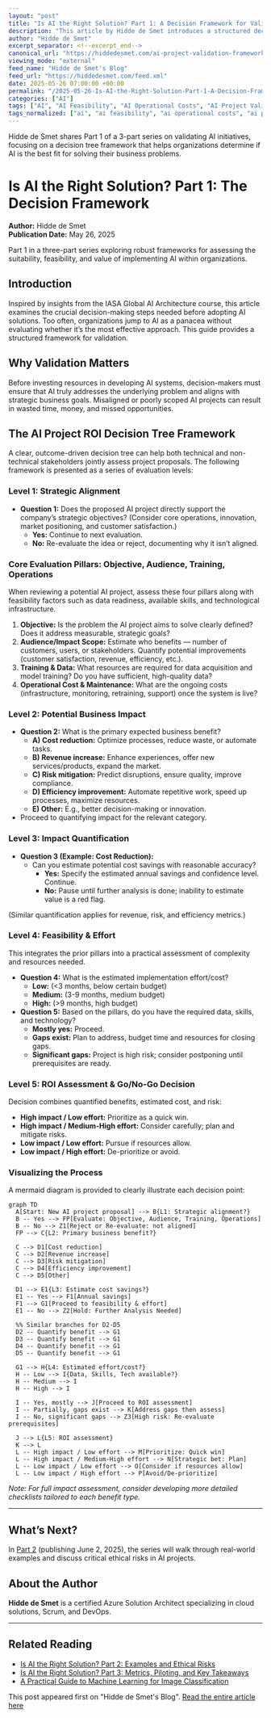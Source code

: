 ```yaml
---
layout: "post"
title: "Is AI the Right Solution? Part 1: A Decision Framework for Validating AI Projects"
description: "This article by Hidde de Smet introduces a structured decision tree framework for evaluating if AI is the best solution for a given project. Inspired by the IASA Global AI Architecture course, it guides readers through strategic alignment, business impact, feasibility, and ROI assessment for AI projects."
author: "Hidde de Smet"
excerpt_separator: <!--excerpt_end-->
canonical_url: "https://hiddedesmet.com/ai-project-validation-framework-part1"
viewing_mode: "external"
feed_name: "Hidde de Smet's Blog"
feed_url: "https://hiddedesmet.com/feed.xml"
date: 2025-05-26 07:00:00 +00:00
permalink: "/2025-05-26-Is-AI-the-Right-Solution-Part-1-A-Decision-Framework-for-Validating-AI-Projects.html"
categories: ["AI"]
tags: ["AI", "AI Feasibility", "AI Operational Costs", "AI Project Validation", "Business Impact", "Data Readiness", "Decision Tree", "IASA", "Posts", "Project Management", "Project Validation", "ROI Assessment", "Series", "Strategic Alignment"]
tags_normalized: ["ai", "ai feasibility", "ai operational costs", "ai project validation", "business impact", "data readiness", "decision tree", "iasa", "posts", "project management", "project validation", "roi assessment", "series", "strategic alignment"]
---
```


Hidde de Smet shares Part 1 of a 3-part series on validating AI initiatives, focusing on a decision tree framework that helps organizations determine if AI is the best fit for solving their business problems.<!--excerpt_end-->

# Is AI the Right Solution? Part 1: The Decision Framework

**Author:** Hidde de Smet  
**Publication Date:** May 26, 2025

Part 1 in a three-part series exploring robust frameworks for assessing the suitability, feasibility, and value of implementing AI within organizations.

## Introduction

Inspired by insights from the IASA Global AI Architecture course, this article examines the crucial decision-making steps needed before adopting AI solutions. Too often, organizations jump to AI as a panacea without evaluating whether it’s the most effective approach. This guide provides a structured framework for validation.

## Why Validation Matters

Before investing resources in developing AI systems, decision-makers must ensure that AI truly addresses the underlying problem and aligns with strategic business goals. Misaligned or poorly scoped AI projects can result in wasted time, money, and missed opportunities.

## The AI Project ROI Decision Tree Framework

A clear, outcome-driven decision tree can help both technical and non-technical stakeholders jointly assess project proposals. The following framework is presented as a series of evaluation levels:

### Level 1: Strategic Alignment

- **Question 1:** Does the proposed AI project directly support the company’s strategic objectives? (Consider core operations, innovation, market positioning, and customer satisfaction.)
  - **Yes:** Continue to next evaluation.
  - **No:** Re-evaluate the idea or reject, documenting why it isn’t aligned.

### Core Evaluation Pillars: Objective, Audience, Training, Operations

When reviewing a potential AI project, assess these four pillars along with feasibility factors such as data readiness, available skills, and technological infrastructure.

1. **Objective:** Is the problem the AI project aims to solve clearly defined? Does it address measurable, strategic goals?
2. **Audience/Impact Scope:** Estimate who benefits — number of customers, users, or stakeholders. Quantify potential improvements (customer satisfaction, revenue, efficiency, etc.).
3. **Training & Data:** What resources are required for data acquisition and model training? Do you have sufficient, high-quality data?
4. **Operational Cost & Maintenance:** What are the ongoing costs (infrastructure, monitoring, retraining, support) once the system is live?

### Level 2: Potential Business Impact

- **Question 2:** What is the primary expected business benefit?
  - **A) Cost reduction:** Optimize processes, reduce waste, or automate tasks.
  - **B) Revenue increase:** Enhance experiences, offer new services/products, expand the market.
  - **C) Risk mitigation:** Predict disruptions, ensure quality, improve compliance.
  - **D) Efficiency improvement:** Automate repetitive work, speed up processes, maximize resources.
  - **E) Other:** E.g., better decision-making or innovation.
- Proceed to quantifying impact for the relevant category.

### Level 3: Impact Quantification

- **Question 3 (Example: Cost Reduction):**
  - Can you estimate potential cost savings with reasonable accuracy?
    - **Yes:** Specify the estimated annual savings and confidence level. Continue.
    - **No:** Pause until further analysis is done; inability to estimate value is a red flag.

(Similar quantification applies for revenue, risk, and efficiency metrics.)

### Level 4: Feasibility & Effort

This integrates the prior pillars into a practical assessment of complexity and resources needed.

- **Question 4:** What is the estimated implementation effort/cost?
  - **Low:** (<3 months, below certain budget)
  - **Medium:** (3-9 months, medium budget)
  - **High:** (>9 months, high budget)
- **Question 5:** Based on the pillars, do you have the required data, skills, and technology?
  - **Mostly yes:** Proceed.
  - **Gaps exist:** Plan to address, budget time and resources for closing gaps.
  - **Significant gaps:** Project is high risk; consider postponing until prerequisites are ready.

### Level 5: ROI Assessment & Go/No-Go Decision

Decision combines quantified benefits, estimated cost, and risk:

- **High impact / Low effort:** Prioritize as a quick win.
- **High impact / Medium-High effort:** Consider carefully; plan and mitigate risks.
- **Low impact / Low effort:** Pursue if resources allow.
- **Low impact / High effort:** De-prioritize or avoid.

### Visualizing the Process

A mermaid diagram is provided to clearly illustrate each decision point:

```mermaid
graph TD
  A[Start: New AI project proposal] --> B{L1: Strategic alignment?}
  B -- Yes --> FP[Evaluate: Objective, Audience, Training, Operations]
  B -- No --> Z1[Reject or Re-evaluate: not aligned]
  FP --> C{L2: Primary business benefit?}

  C --> D1[Cost reduction]
  C --> D2[Revenue increase]
  C --> D3[Risk mitigation]
  C --> D4[Efficiency improvement]
  C --> D5[Other]

  D1 --> E1{L3: Estimate cost savings?}
  E1 -- Yes --> F1[Annual savings]
  F1 --> G1[Proceed to feasibility & effort]
  E1 -- No --> Z2[Hold: Further Analysis Needed]

  %% Similar branches for D2-D5
  D2 -- Quantify benefit --> G1
  D3 -- Quantify benefit --> G1
  D4 -- Quantify benefit --> G1
  D5 -- Quantify benefit --> G1

  G1 --> H{L4: Estimated effort/cost?}
  H -- Low --> I{Data, Skills, Tech available?}
  H -- Medium --> I
  H -- High --> I

  I -- Yes, mostly --> J[Proceed to ROI assessment]
  I -- Partially, gaps exist --> K[Address gaps then assess]
  I -- No, significant gaps --> Z3[High risk: Re-evaluate prerequisites]

  J --> L{L5: ROI assessment}
  K --> L
  L -- High impact / Low effort --> M[Prioritize: Quick win]
  L -- High impact / Medium-High effort --> N[Strategic bet: Plan]
  L -- Low impact / Low effort --> O[Consider if resources allow]
  L -- Low impact / High effort --> P[Avoid/De-prioritize]
```

*Note: For full impact assessment, consider developing more detailed checklists tailored to each benefit type.*

---

## What’s Next?

In [Part 2](/ai-project-validation-framework-part2) (publishing June 2, 2025), the series will walk through real-world examples and discuss critical ethical risks in AI projects.

## About the Author

**Hidde de Smet** is a certified Azure Solution Architect specializing in cloud solutions, Scrum, and DevOps.

---

## Related Reading

- [Is AI the Right Solution? Part 2: Examples and Ethical Risks](/ai-project-validation-framework-part2)
- [Is AI the Right Solution? Part 3: Metrics, Piloting, and Key Takeaways](/ai-project-validation-framework-part3)
- [A Practical Guide to Machine Learning for Image Classification](/iasa-ai-course)

This post appeared first on "Hidde de Smet's Blog". [Read the entire article here](https://hiddedesmet.com/ai-project-validation-framework-part1)
